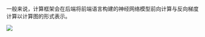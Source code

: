 一般来说，计算框架会在后端将前端语言构建的神经网络模型前向计算与反向梯度计算以计算图的形式表示。

![](https://cdn.jsdelivr.net/gh/xinwuyun/pictures@main/2022/09/20/3965a985223bea821e994d14708445e5-20220920224829-c476cb.png)

